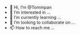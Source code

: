 - 👋 Hi, I’m @Tommpan
- 👀 I’m interested in ...
- 🌱 I’m currently learning ...
- 💞️ I’m looking to collaborate on ...
- 📫 How to reach me ...

<!---
Tommpan/Tommpan is a ✨ special ✨ repository because its `README.md` (this file) appears on your GitHub profile.
You can click the Preview link to take a look at your changes.
--->
